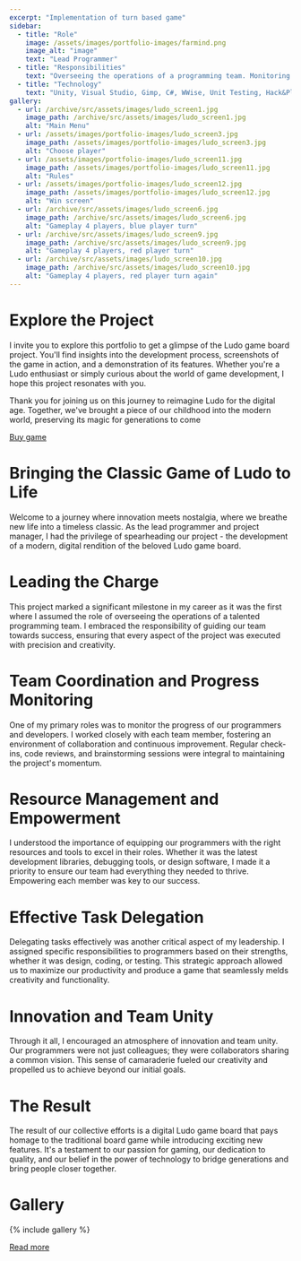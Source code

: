 ```yaml
---
excerpt: "Implementation of turn based game"
sidebar:
  - title: "Role"
    image: /assets/images/portfolio-images/farmind.png
    image_alt: "image"
    text: "Lead Programmer"
  - title: "Responsibilities"
    text: "Overseeing the operations of a programming team. Monitoring the progress of other programmers and developers. Ensuring that all programmers have the resources and tools they need. Delegating tasks to programmers in areas like design, coding and testing."
  - title: "Technology"
    text: "Unity, Visual Studio, Gimp, C#, WWise, Unit Testing, Hack&Plan, Git, GitExtenisons, Git-lfs, Gitlab"
gallery:
  - url: /archive/src/assets/images/ludo_screen1.jpg
    image_path: /archive/src/assets/images/ludo_screen1.jpg
    alt: "Main Menu"
  - url: /assets/images/portfolio-images/ludo_screen3.jpg
    image_path: /assets/images/portfolio-images/ludo_screen3.jpg
    alt: "Choose player"
  - url: /assets/images/portfolio-images/ludo_screen11.jpg
    image_path: /assets/images/portfolio-images/ludo_screen11.jpg
    alt: "Rules"
  - url: /assets/images/portfolio-images/ludo_screen12.jpg
    image_path: /assets/images/portfolio-images/ludo_screen12.jpg
    alt: "Win screen"
  - url: /archive/src/assets/images/ludo_screen6.jpg
    image_path: /archive/src/assets/images/ludo_screen6.jpg
    alt: "Gameplay 4 players, blue player turn"
  - url: /archive/src/assets/images/ludo_screen9.jpg
    image_path: /archive/src/assets/images/ludo_screen9.jpg
    alt: "Gameplay 4 players, red player turn"
  - url: /archive/src/assets/images/ludo_screen10.jpg
    image_path: /archive/src/assets/images/ludo_screen10.jpg
    alt: "Gameplay 4 players, red player turn again"
---
```


# Explore the Project

I invite you to explore this portfolio to get a glimpse of the Ludo game board project. You'll find insights into the development process, screenshots of the game in action, and a demonstration of its features. Whether you're a Ludo enthusiast or simply curious about the world of game development, I hope this project resonates with you.

Thank you for joining us on this journey to reimagine Ludo for the digital age. Together, we've brought a piece of our childhood into the modern world, preserving its magic for generations to come

<a href="https://www.nintendo.com/store/products/ludo-game-just-chill-out-switch/" class="btn btn--inverse"><i class="fa fa-shopping-cart" aria-hidden="true"></i> Buy game</a>



# Bringing the Classic Game of Ludo to Life

Welcome to a journey where innovation meets nostalgia, where we breathe new life into a timeless classic. As the lead programmer and project manager, I had the privilege of spearheading our project - the development of a modern, digital rendition of the beloved Ludo game board.

# Leading the Charge

This project marked a significant milestone in my career as it was the first where I assumed the role of overseeing the operations of a talented programming team. I embraced the responsibility of guiding our team towards success, ensuring that every aspect of the project was executed with precision and creativity.

# Team Coordination and Progress Monitoring

One of my primary roles was to monitor the progress of our programmers and developers. I worked closely with each team member, fostering an environment of collaboration and continuous improvement. Regular check-ins, code reviews, and brainstorming sessions were integral to maintaining the project's momentum.

# Resource Management and Empowerment

I understood the importance of equipping our programmers with the right resources and tools to excel in their roles. Whether it was the latest development libraries, debugging tools, or design software, I made it a priority to ensure our team had everything they needed to thrive. Empowering each member was key to our success.

# Effective Task Delegation

Delegating tasks effectively was another critical aspect of my leadership. I assigned specific responsibilities to programmers based on their strengths, whether it was design, coding, or testing. This strategic approach allowed us to maximize our productivity and produce a game that seamlessly melds creativity and functionality.

# Innovation and Team Unity

Through it all, I encouraged an atmosphere of innovation and team unity. Our programmers were not just colleagues; they were collaborators sharing a common vision. This sense of camaraderie fueled our creativity and propelled us to achieve beyond our initial goals.

# The Result

The result of our collective efforts is a digital Ludo game board that pays homage to the traditional board game while introducing exciting new features. It's a testament to our passion for gaming, our dedication to quality, and our belief in the power of technology to bridge generations and bring people closer together.

# Gallery

{% include gallery %}


<a href="http://farmind.pl/en/just-chill-out-ludo-game/" class="btn btn--inverse">Read more</a>